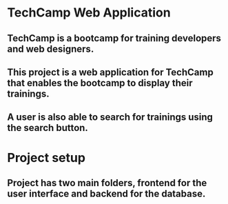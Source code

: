 # TechCamp Web Application

## TechCamp is a bootcamp for training developers and web designers.
## This project is a web application for TechCamp that enables the bootcamp to display their trainings.
## A user is also able to search for trainings using the search button.

# Project setup

## Project has two main folders, frontend for the user interface and backend for the database.   